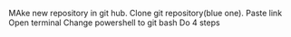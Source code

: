 MAke new repository in git hub.
Clone git repository(blue one).
Paste link
Open terminal
Change powershell to git bash
Do 4 steps